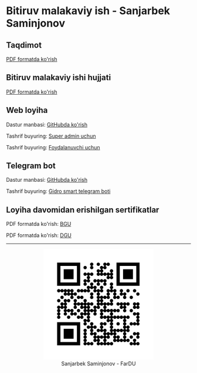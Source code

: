 # Bitiruv malakaviy ish - Sanjarbek Saminjonov

## Taqdimot
[PDF formatda ko'rish](./presentation.pdf)

## Bitiruv malakaviy ishi hujjati
[PDF formatda ko'rish](./bmi-doc.pdf)

## Web loyiha

Dastur manbasi: [GitHubda ko'rish](https://github.com/SanjarbekSaminjonov/managewater.web)

Tashrif buyuring: [Super admin uchun](http://www.gidrosmart.uz/uz/admin/)

Tashrif buyuring: [Foydalanuvchi uchun](http://www.gidrosmart.uz/uz/)


## Telegram bot

Dastur manbasi: [GitHubda ko'rish](https://github.com/SanjarbekSaminjonov/managewater.bot)

Tashrif buyuring: [Gidro smart telegram boti](https://t.me/managewaterbot)

## Loyiha davomidan erishilgan sertifikatlar

PDF formatda ko'rish: [BGU](./BGU_20220314.pdf)

PDF formatda ko'rish: [DGU](./DGU_20227072.pdf)

<hr/>

<center>
    <img src="./qrcode.png" alt="Qr Code">
    <br/>
    Sanjarbek Saminjonov - FarDU
</center>
